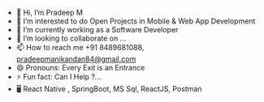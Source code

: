 - 👋 Hi, I’m Pradeep M
- 👀 I’m interested to do Open Projects in Mobile & Web App Development
- 🌱 I’m currently working as a Software Developer
- 💞️ I’m looking to collaborate on ...
- 📫 How to reach me +91 8489681088, pradeepmanikandan84@gmail.com
- 😄 Pronouns: Every Exit is an Entrance
- ⚡ Fun fact: Can I Help ?...
- 🖥️ React Native , SpringBoot, MS Sql, ReactJS, Postman
